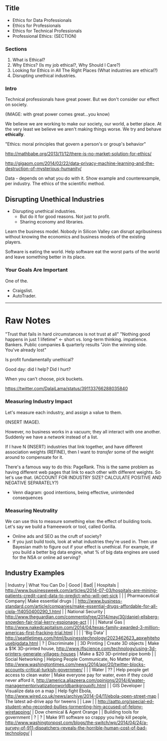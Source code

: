 ## Title

* Ethics for Data Professionals
* Ethics for Professionals
* Ethics for Technical Professionals
* Professional Ethics: (SECTION)


### Sections

1. What is Ethical?
2. Why Ethics? (Is my job ethical?, Why Should I Care?)
3. Looking for Ethics in All The Right Places (What industries are ethical?)
4. Disrupting unethical industries.

### Intro

Technical professionals have great power. But we don't consider our effect on society.

(IMAGE: with great power comes great...you know)


We believe we are working to make our society, our world, a better place. At the very least we believe we aren't making things worse. We try and behave **ethically**.

"Ethics: moral principles that govern a person's or group's behavior"

http://mathbabe.org/2013/11/12/there-is-no-market-solution-for-ethics/

http://gigaom.com/2014/02/22/data-privacy-machine-learning-and-the-destruction-of-mysterious-humanity/


Data - depends on what you do with it. Show example and counterexample, per industry. 
The ethics of the scientific method.

## Disrupting Unethical Industries

* Disrupting unethical industries.
   * But do it for good reasons. Not just to profit.
   * Sharing economy and libraries.

Learn the business model. Nobody in Silicon Valley can disrupt agribusiness without knowing the economics and business models of the existing players.

Software is eating the world. Help software eat the worst parts of the world and leave something better in its place.

### Your Goals Are Important

One of the. 

* Craigslist.
* AutoTrader.


----
# Raw Notes


"Trust that fails in hard circumstances is not trust at all"
"Nothing good happens in just 1 lifetime" <- short vs. long-term thinking. impatience. Bankers. Public companies & quarterly results
"Join the winning side. You've already lost"

Is profit fundamentally unethical?

Good day: did I help? Did I hurt?

When you can't choose, pick buckets.


https://twitter.com/DalaiLama/status/391133766288035840


### Measuring Industry Impact

Let's measure each industry, and assign a value to them.

(INSERT IMAGE).

However, no business works in a vacuum; they all interact with one another. Suddenly we have a *network* instead of a list.

If I have N (INSERT) industries that link together, and have different association weights (REFINE), then I want to *transfer* some of the weight around to compensate for it. 

There's a famous way to do this: PageRank. This is the same problem as having different web pages that link to each other with different weights. So let's use that. (ACCOUNT FOR INDUSTRY SIZE? CALCULATE POSITIVE AND NEGATIVE SEPARATELY?)


* Venn diagram: good intentions, being effective, unintended consequences

### Measuring Neutrality

We can use this to measure something else: the effect of building tools. Let's say we build a frameework or tool, called Gorilla. 


* Online ads and SEO as the cruft of society?
* If you just build tools, look at what industries they're used in. Then use Bayesian math to figure out if your effect is unethical. For example, if you build a better big data engine, what % of big data engines are used for the NSA or online ad serving?


## Industry Examples

| Industry | What You Can Do | Good | Bad|
| Hospitals | http://www.businessweek.com/articles/2014-07-03/hospitals-are-mining-patients-credit-card-data-to-predict-who-will-get-sick |  |
| Pharmaceutical Company| Make essential drugs | | http://www.business-standard.com/article/companies/make-essential-drugs-affordable-for-all-cipla-114050400290_1.html | 
| National Security | http://www.theguardian.com/commentisfree/2014/may/30/daniel-ellsberg-snowden-fair-trial-kerry-espionage-act | | | 
| Natural Gas | http://www.nakedcapitalism.com/2014/04/texas-family-awarded-3-million-americas-first-fracking-trial.html | | | 
| 'Big Data' | http://seattletimes.com/html/businesstechnology/2023462623_apxwhitehousebigdata.html | ? | Discriminate | 
| 3D Printing | Create 3D objects | Make a $1K 3D-printed house, http://www.iflscience.com/technology/using-3d-printers-generate-villages-houses | Make a $20 3D-printed pipe bomb | 
| Social Networking | Helping People Communicate, No Matter What, http://www.washingtontimes.com/news/2014/apr/20/twitter-blocks-accounts-critical-turkish-governmen/ | | 
| Water | ?? | Help people get access to clean water | Make everyone pay for water, even if they could never afford it, http://america.aljazeera.com/opinions/2014/4/water-managementprivatizationworldbankgroupifc.html | 
| GIS Developer | Visualize data on a map | Help fight Ebola, http://www.wired.co.uk/news/archive/2014-04/11/ebola-open-street-map | The latest ad-drive app for tweens |
| Law | | http://aattp.org/special-ed-student-who-recorded-bullies-tormenting-him-accused-of-felony-wiretapping/ | Dow chemical & Agent Orange | 
| Building tools for government | ? | ? | Make 911 software so crappy you help kill people, http://www.washingtonpost.com/blogs/the-switch/wp/2014/04/24/a-survey-of-911-dispatchers-reveals-the-horrible-human-cost-of-bad-technology/ | 